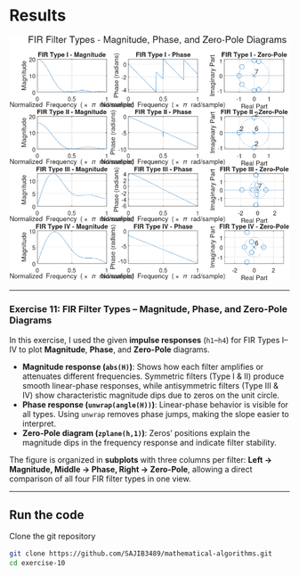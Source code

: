 # Results

![image](/exercise-11/Figure_1_Exercise_11.png)



---

### Exercise 11: FIR Filter Types – Magnitude, Phase, and Zero-Pole Diagrams

In this exercise, I used the given **impulse responses** (`h1`–`h4`) for FIR Types I–IV to plot **Magnitude**, **Phase**, and **Zero-Pole** diagrams.

* **Magnitude response (`abs(H)`)**: Shows how each filter amplifies or attenuates different frequencies. Symmetric filters (Type I & II) produce smooth linear-phase responses, while antisymmetric filters (Type III & IV) show characteristic magnitude dips due to zeros on the unit circle.
* **Phase response (`unwrap(angle(H))`)**: Linear-phase behavior is visible for all types. Using `unwrap` removes phase jumps, making the slope easier to interpret.
* **Zero-Pole diagram (`zplane(h,1)`)**: Zeros’ positions explain the magnitude dips in the frequency response and indicate filter stability.

The figure is organized in **subplots** with three columns per filter: **Left → Magnitude, Middle → Phase, Right → Zero-Pole**, allowing a direct comparison of all four FIR filter types in one view.


---


## Run the code

Clone the git repository

```bash
git clone https://github.com/SAJIB3489/mathematical-algorithms.git
cd exercise-10
```